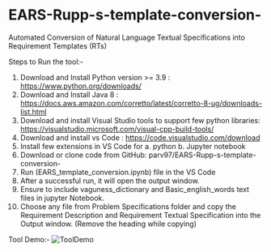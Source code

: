 
# EARS-Rupp-s-template-conversion-
Automated Conversion of Natural Language Textual Specifications into Requirement Templates (RTs)

Steps to Run the tool:-

1. Download and Install Python version >= 3.9 : https://www.python.org/downloads/
2. Download and Install Java 8 : https://docs.aws.amazon.com/corretto/latest/corretto-8-ug/downloads-list.html
3. Download and install Visual Studio tools to support few python libraries: https://visualstudio.microsoft.com/visual-cpp-build-tools/
4. Download and install vs Code : https://code.visualstudio.com/download
5. Install few extensions in VS Code for
    a. python
    b. Jupyter notebook
6. Download or clone code from GitHub: parv97/EARS-Rupp-s-template-conversion-
7. Run (EARS_template_conversion.ipynb) file in the VS Code
8. After a successful run, it will open the output window.
9. Ensure to include vaguness_dictionary and Basic_english_words text files in jupyter Notebook.
10. Choose any file from Problem Specifications folder and copy the Requirement Description and Requirement Textual Specification into the Output window. (Remove the heading while copying)

Tool Demo:-
![ToolDemo](https://user-images.githubusercontent.com/26253459/121843055-2c7c4300-ccff-11eb-8f8c-e77f96175df7.PNG)
